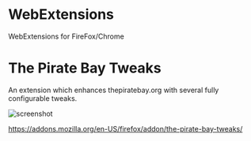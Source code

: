 # WebExtensions
WebExtensions for FireFox/Chrome

# The Pirate Bay Tweaks
An extension which enhances thepiratebay.org with several fully configurable tweaks. 

![screenshot](https://addons.cdn.mozilla.net/user-media/previews/full/183/183608.png?modified=1491239123)

https://addons.mozilla.org/en-US/firefox/addon/the-pirate-bay-tweaks/
